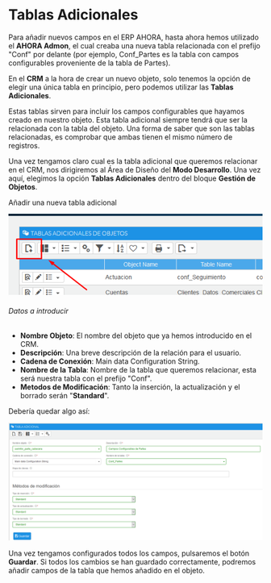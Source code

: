 # Tablas Adicionales
Para añadir nuevos campos en el ERP AHORA, hasta ahora hemos utilizado el **AHORA Admon**, el cual creaba una nueva tabla relacionada con el prefijo "Conf" por delante (por ejemplo, Conf_Partes es la tabla con campos configurables proveniente de la tabla de Partes). 

En el **CRM** a la hora de crear un nuevo objeto, solo tenemos la opción de elegir una única tabla en principio, pero podemos utilizar las **Tablas Adicionales**.

Estas tablas sirven para incluir los campos configurables que hayamos creado en nuestro objeto. Esta tabla adicional siempre tendrá que ser la relacionada con la tabla del objeto. Una forma de saber que son las tablas relacionadas, es comprobar que ambas tienen el mismo número de registros.

Una vez tengamos claro cual es la tabla adicional que queremos relacionar en el CRM, nos dirigiremos al Área de Diseño del **Modo Desarrollo**. Una vez aquí, elegimos la opción **Tablas Adicionales** dentro del bloque **Gestión de Objetos**.


Añadir una nueva tabla adicional


![Añadir una tabla adicional](img/captura1.png "Añadir una tabla adicional")

###### Datos a introducir
+ **Nombre Objeto**: El nombre del objeto que ya hemos introducido en el CRM.
+ **Descripción**: Una breve descripción de la relación para el usuario.
+ **Cadena de Conexión**: Main data Configuration String.
+ **Nombre de la Tabla**: Nombre de la tabla que queremos relacionar, esta será nuestra tabla con el prefijo "Conf".
+ **Metodos de Modificación**: Tanto la inserción, la actualización y el borrado serán "**Standard**".

Debería quedar algo así:


![Resultado Final](img/captura2.png "Resultado Final")

Una vez tengamos configurados todos los campos, pulsaremos el botón **Guardar**. Si todos los cambios se han guardado correctamente, podremos añadir campos de la tabla que hemos añadido en el objeto.


